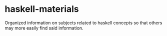 # haskell-materials
Organized information on subjects related to haskell concepts so that others may more easily find said information.
